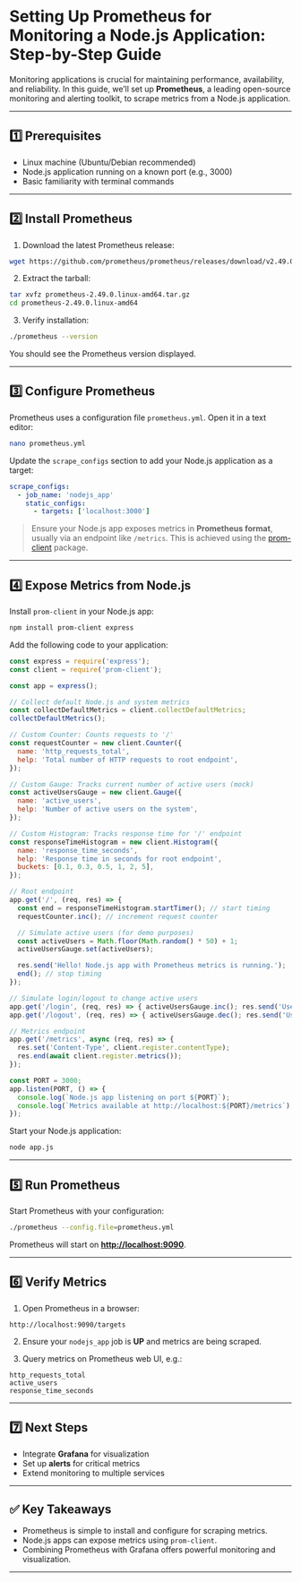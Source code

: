 # Setting Up Prometheus for Monitoring a Node.js Application: Step-by-Step Guide

Monitoring applications is crucial for maintaining performance, availability, and reliability. In this guide, we’ll set up **Prometheus**, a leading open-source monitoring and alerting toolkit, to scrape metrics from a Node.js application.

---

## 1️⃣ Prerequisites

- Linux machine (Ubuntu/Debian recommended)
- Node.js application running on a known port (e.g., 3000)
- Basic familiarity with terminal commands

---

## 2️⃣ Install Prometheus

1. Download the latest Prometheus release:

```bash
wget https://github.com/prometheus/prometheus/releases/download/v2.49.0/prometheus-2.49.0.linux-amd64.tar.gz
```

2. Extract the tarball:

```bash
tar xvfz prometheus-2.49.0.linux-amd64.tar.gz
cd prometheus-2.49.0.linux-amd64
```

3. Verify installation:

```bash
./prometheus --version
```

You should see the Prometheus version displayed.

---

## 3️⃣ Configure Prometheus

Prometheus uses a configuration file `prometheus.yml`. Open it in a text editor:

```bash
nano prometheus.yml
```

Update the `scrape_configs` section to add your Node.js application as a target:

```yaml
scrape_configs:
  - job_name: 'nodejs_app'
    static_configs:
      - targets: ['localhost:3000']
```

> Ensure your Node.js app exposes metrics in **Prometheus format**, usually via an endpoint like `/metrics`. This is achieved using the [prom-client](https://github.com/siimon/prom-client) package.

---

## 4️⃣ Expose Metrics from Node.js

Install `prom-client` in your Node.js app:

```bash
npm install prom-client express
```

Add the following code to your application:

```javascript
const express = require('express');
const client = require('prom-client');

const app = express();

// Collect default Node.js and system metrics
const collectDefaultMetrics = client.collectDefaultMetrics;
collectDefaultMetrics();

// Custom Counter: Counts requests to '/'
const requestCounter = new client.Counter({
  name: 'http_requests_total',
  help: 'Total number of HTTP requests to root endpoint',
});

// Custom Gauge: Tracks current number of active users (mock)
const activeUsersGauge = new client.Gauge({
  name: 'active_users',
  help: 'Number of active users on the system',
});

// Custom Histogram: Tracks response time for '/' endpoint
const responseTimeHistogram = new client.Histogram({
  name: 'response_time_seconds',
  help: 'Response time in seconds for root endpoint',
  buckets: [0.1, 0.3, 0.5, 1, 2, 5],
});

// Root endpoint
app.get('/', (req, res) => {
  const end = responseTimeHistogram.startTimer(); // start timing
  requestCounter.inc(); // increment request counter

  // Simulate active users (for demo purposes)
  const activeUsers = Math.floor(Math.random() * 50) + 1;
  activeUsersGauge.set(activeUsers);

  res.send('Hello! Node.js app with Prometheus metrics is running.');
  end(); // stop timing
});

// Simulate login/logout to change active users
app.get('/login', (req, res) => { activeUsersGauge.inc(); res.send('User logged in!'); });
app.get('/logout', (req, res) => { activeUsersGauge.dec(); res.send('User logged out!'); });

// Metrics endpoint
app.get('/metrics', async (req, res) => {
  res.set('Content-Type', client.register.contentType);
  res.end(await client.register.metrics());
});

const PORT = 3000;
app.listen(PORT, () => {
  console.log(`Node.js app listening on port ${PORT}`);
  console.log(`Metrics available at http://localhost:${PORT}/metrics`);
});
```

Start your Node.js application:

```bash
node app.js
```

---

## 5️⃣ Run Prometheus

Start Prometheus with your configuration:

```bash
./prometheus --config.file=prometheus.yml
```

Prometheus will start on **[http://localhost:9090](http://localhost:9090)**.

---

## 6️⃣ Verify Metrics

1. Open Prometheus in a browser:
```
http://localhost:9090/targets
```

2. Ensure your `nodejs_app` job is **UP** and metrics are being scraped.

3. Query metrics on Prometheus web UI, e.g.:

```
http_requests_total
active_users
response_time_seconds
```

---

## 7️⃣ Next Steps

- Integrate **Grafana** for visualization
- Set up **alerts** for critical metrics
- Extend monitoring to multiple services

---

## ✅ Key Takeaways

- Prometheus is simple to install and configure for scraping metrics.
- Node.js apps can expose metrics using `prom-client`.
- Combining Prometheus with Grafana offers powerful monitoring and visualization.

---
